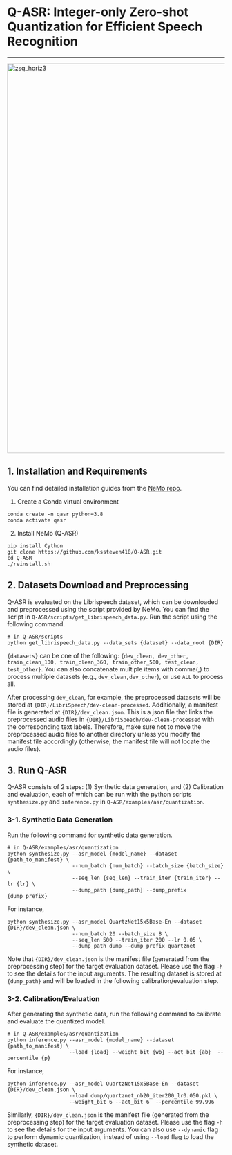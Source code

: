 # Q-ASR: Integer-only Zero-shot Quantization for Efficient Speech Recognition
---
<img width="900" alt="zsq_horiz3" src="https://user-images.githubusercontent.com/50283958/113030937-a29bef80-917d-11eb-8f33-65fd5b076d0e.png">

## 1. Installation and Requirements
You can find detailed installation guides from the [NeMo repo](https://github.com/NVIDIA/NeMo).

1. Create a Conda virtual environment
```
conda create -n qasr python=3.8
conda activate qasr
```

2. Install NeMo (Q-ASR) 
```
pip install Cython
git clone https://github.com/kssteven418/Q-ASR.git
cd Q-ASR
./reinstall.sh
```


## 2. Datasets Download and Preprocessing
Q-ASR is evaluated on the Librispeech dataset, which can be downloaded and preprocessed using the script provided by NeMo. 
You can find the script in `Q-ASR/scripts/get_librispeech_data.py`. 
Run the script using the following command.
```
# in Q-ASR/scripts
python get_librispeech_data.py --data_sets {dataset} --data_root {DIR}
```
`{datasets}` can be one of the following: `{dev_clean, dev_other, train_clean_100, train_clean_360, train_other_500, test_clean, test_other}`.
You can also concatenate multiple items with comma(,) to process multiple datasets (e.g., `dev_clean,dev_other`),
or use `ALL` to process all.

After processing `dev_clean`, for example, the preprocessed datasets will be stored at `{DIR}/LibriSpeech/dev-clean-processed`. 
Additionally, a manifest file is generated at `{DIR}/dev_clean.json`. 
This is a json file that links the preprocessed audio files in `{DIR}/LibriSpeech/dev-clean-processed` with the corresponding text labels.
Therefore, make sure not to move the preprocessed audio files to another directory unless you modify the manifest file accordingly 
(otherwise, the manifest file will not locate the audio files).


## 3. Run Q-ASR
Q-ASR consists of 2 steps: (1) Synthetic data generation, and (2) Calibration and evaluation, each of which can be run with the python scripts
`synthesize.py` and `inference.py` in `Q-ASR/examples/asr/quantization`.

### 3-1. Synthetic Data Generation
Run the following command for synthetic data generation.
```
# in Q-ASR/examples/asr/quantization
python synthesize.py --asr_model {model_name} --dataset {path_to_manifest} \
                     --num_batch {num_batch} --batch_size {batch_size} \
                     --seq_len {seq_len} --train_iter {train_iter} --lr {lr} \
                     --dump_path {dump_path} --dump_prefix {dump_prefix}
```

For instance,
```
python synthesize.py --asr_model QuartzNet15x5Base-En --dataset {DIR}/dev_clean.json \
                     --num_batch 20 --batch_size 8 \
                     --seq_len 500 --train_iter 200 --lr 0.05 \
                     --dump_path dump --dump_prefix quartznet
```

Note that `{DIR}/dev_clean.json` is the manifest file (generated from the preprocessing step) for the target evaluation dataset.
Please use the flag `-h` to see the details for the input arguments.
The resulting dataset is stored at `{dump_path}` and will be loaded in the following calibration/evaluation step.

### 3-2. Calibration/Evaluation
After generating the synthetic data, run the following command to calibrate and evaluate the quantized model.
```
# in Q-ASR/examples/asr/quantization
python inference.py --asr_model {model_name} --dataset {path_to_manifest} \
                    --load {load} --weight_bit {wb} --act_bit {ab}  --percentile {p}
```
For instance,
```
python inference.py --asr_model QuartzNet15x5Base-En --dataset {DIR}/dev_clean.json \
                    --load dump/quartznet_nb20_iter200_lr0.050.pkl \
                    --weight_bit 6 --act_bit 6  --percentile 99.996
```
Similarly, `{DIR}/dev_clean.json` is the manifest file (generated from the preprocessing step) for the target evaluation dataset.
Please use the flag `-h` to see the details for the input arguments.
You can also use `--dynamic` flag to perform dynamic quantization, instead of using `--load` flag to load the synthetic dataset.
